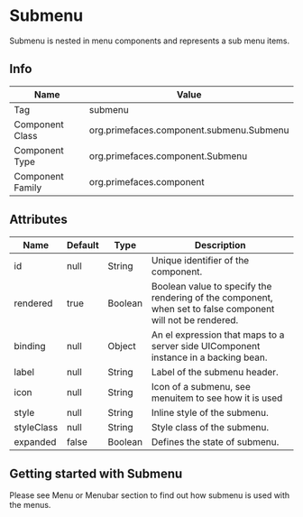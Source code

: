 # Submenu

Submenu is nested in menu components and represents a sub menu items.

## Info

| Name | Value |
| - | - |
| Tag | submenu
| Component Class | org.primefaces.component.submenu.Submenu
| Component Type | org.primefaces.component.Submenu
| Component Family | org.primefaces.component |

## Attributes

| Name | Default | Type | Description | 
| --- | --- | --- | --- |
id | null | String | Unique identifier of the component.
rendered | true | Boolean | Boolean value to specify the rendering of the component, when set to false component will not be rendered.
binding | null | Object | An el expression that maps to a server side UIComponent instance in a backing bean.
label | null | String | Label of the submenu header.
icon | null | String | Icon of a submenu, see menuitem to see how it is used
style | null | String | Inline style of the submenu.
styleClass | null | String | Style class of the submenu.
expanded | false | Boolean | Defines the state of submenu.

## Getting started with Submenu
Please see Menu or Menubar section to find out how submenu is used with the menus.